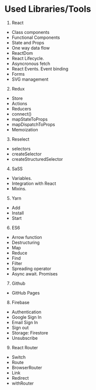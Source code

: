 # Used Libraries/Tools

1. React
- Class components
- Functional Components
- State and Props
- One way data flow
- ReactDom
- React Lifecycle.
- Asyncronous fetch
- React Events. Event binding
- Forms
- SVG management

2. Redux
- Store
- Actions
- Reducers
- connect()
- mapStateToProps
- mapDispatchToProps
- Memoization

3. Reselect
- selectors
- createSelector
- createStructuredSelector

4. SaSS
- Variables.
- Integration with React
- Mixins.

5. Yarn
- Add
- Install
- Start

6. ES6
- Arrow function
- Destructuring
- Map
- Reduce
- Find
- Filter
- Spreading operator
- Async await. Promises

7. Github
- GitHub Pages

8. Firebase
- Authentication
- Google Sign In
- Email Sign In
- Sign out
- Storage: Firestore
- Unsubscribe

9. React Router
- Switch
- Route
- BrowserRouter
- Link
- Redirect
- withRouter
